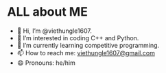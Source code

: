 # ALL about ME
- 👋 Hi, I’m @viethungle1607.
- 👀 I’m interested in coding C++ and Python.
- 🌱 I’m currently learning competitive programming.
- 📫 How to reach me: viethungle1607@gmail.com
- 😄 Pronouns: he/him
